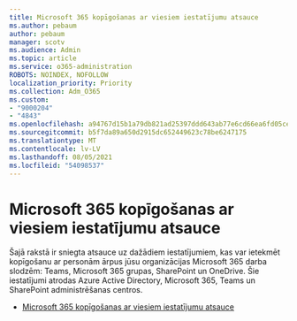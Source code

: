 ```yaml
---
title: Microsoft 365 kopīgošanas ar viesiem iestatījumu atsauce
ms.author: pebaum
author: pebaum
manager: scotv
ms.audience: Admin
ms.topic: article
ms.service: o365-administration
ROBOTS: NOINDEX, NOFOLLOW
localization_priority: Priority
ms.collection: Adm_O365
ms.custom:
- "9000204"
- "4843"
ms.openlocfilehash: a94767d15b1a79db821ad25397ddd643ab77e6cd66ea6fd05cea55d2e02d3389
ms.sourcegitcommit: b5f7da89a650d2915dc652449623c78be6247175
ms.translationtype: MT
ms.contentlocale: lv-LV
ms.lasthandoff: 08/05/2021
ms.locfileid: "54098537"
---
```

# <a name="microsoft-365-guest-sharing-settings-reference"></a>Microsoft 365 kopīgošanas ar viesiem iestatījumu atsauce

Šajā rakstā ir sniegta atsauce uz dažādiem iestatījumiem, kas var ietekmēt kopīgošanu ar personām ārpus jūsu organizācijas Microsoft 365 darba slodzēm: Teams, Microsoft 365 grupas, SharePoint un OneDrive. Šie iestatījumi atrodas Azure Active Directory, Microsoft 365, Teams un SharePoint administrēšanas centros.

- [Microsoft 365 kopīgošanas ar viesiem iestatījumu atsauce](https://docs.microsoft.com/microsoft-365/solutions/microsoft-365-guest-settings?view=o365-worldwide)
